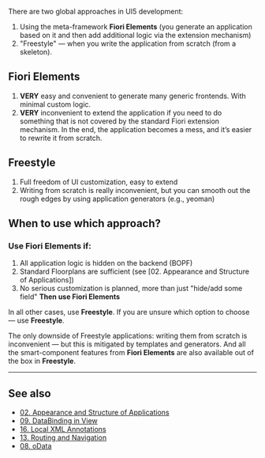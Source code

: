 There are two global approaches in UI5 development:

1. Using the meta-framework **Fiori Elements** (you generate an application based on it and then add additional logic via the extension mechanism)
2. "Freestyle" — when you write the application from scratch (from a skeleton).

## Fiori Elements
1. **VERY** easy and convenient to generate many generic frontends. With minimal custom logic.
2. **VERY** inconvenient to extend the application if you need to do something that is not covered by the standard Fiori extension mechanism. In the end, the application becomes a mess, and it’s easier to rewrite it from scratch.

## Freestyle
1. Full freedom of UI customization, easy to extend
2. Writing from scratch is really inconvenient, but you can smooth out the rough edges by using application generators (e.g., yeoman)

## When to use which approach?

### Use Fiori Elements if:
1. All application logic is hidden on the backend (BOPF)
2. Standard Floorplans are sufficient (see [02. Appearance and Structure of Applications])
3. No serious customization is planned, more than just "hide/add some field"
**Then use Fiori Elements**

In all other cases, use **Freestyle**.
If you are unsure which option to choose — use **Freestyle**.

The only downside of Freestyle applications: writing them from scratch is inconvenient — but this is mitigated by templates and generators.
And all the smart-component features from **Fiori Elements** are also available out of the box in **Freestyle**.

---

## See also
- [02. Appearance and Structure of Applications](02.%20Appearance%20and%20Structure%20of%20Applications.md)
- [09. DataBinding in View](09.%20DataBinding%20in%20View.md)
- [16. Local XML Annotations](16.%20Local%20XML%20Annotations.md)
- [13. Routing and Navigation](13.%20Routing%20and%20Navigation.md)
- [08. oData](08.%20oData.md) 
